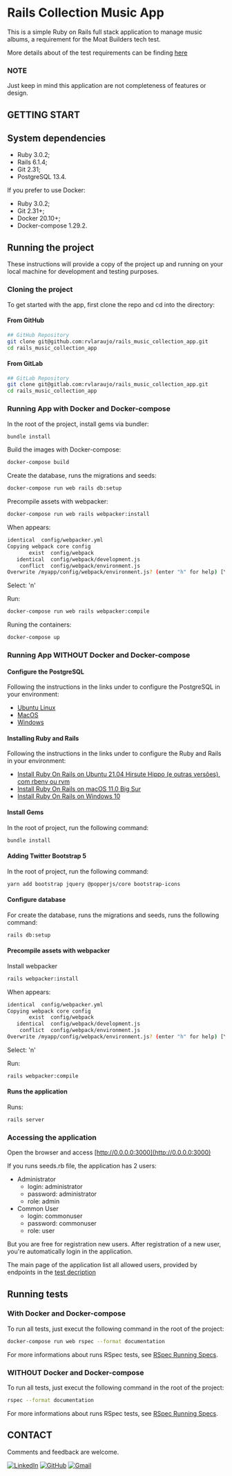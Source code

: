 # Rails Collection Music App

This is a simple Ruby on Rails full stack application to manage music albums, a requirement for the Moat Builders tech test.

More details about of the test requirements can be finding [here](https://gitlab.com/-/snippets/2167416)

### NOTE

Just keep in mind this application are not completeness of features or design.

## GETTING START

## System dependencies

* Ruby 3.0.2;
* Rails 6.1.4;
* Git 2.31;
* PostgreSQL 13.4.

If you prefer to use Docker:

* Ruby 3.0.2;
* Git 2.31+;
* Docker 20.10+;
* Docker-compose 1.29.2.

## Running the project

These instructions will provide a copy of the project up and running on your local machine for development and testing purposes.

### Cloning the project

To get started with the app, first clone the repo and cd into the directory:

#### From GitHub

```bash
## GitHub Repository
git clone git@github.com:rvlaraujo/rails_music_collection_app.git
cd rails_music_collection_app
```

#### From GitLab

```bash
## GitLab Repository
git clone git@gitlab.com:rvlaraujo/rails_music_collection_app.git
cd rails_music_collection_app
```

### Running App with Docker and Docker-compose

In the root of the project, install gems via bundler:

```bash
bundle install
```

Build the images with Docker-compose:

```bash
docker-compose build
```

Create the database, runs the migrations and seeds:

```bash
docker-compose run web rails db:setup
```

Precompile assets with webpacker:

```bash
docker-compose run web rails webpacker:install
```

When appears:

```bash
identical  config/webpacker.yml
Copying webpack core config
       exist  config/webpack
   identical  config/webpack/development.js
    conflict  config/webpack/environment.js
Overwrite /myapp/config/webpack/environment.js? (enter "h" for help) [Ynaqdhm]
```

Select: 'n'

Run:

```bash
docker-compose run web rails webpacker:compile
```

Runing the containers:

```bash
docker-compose up
```

### Running App WITHOUT Docker and Docker-compose

#### Configure the PostgreSQL

Following the instructions in the links under to configure the PostgreSQL in your environment:

* [Ubuntu Linux](https://www.digitalocean.com/community/tutorials/how-to-install-and-use-postgresql-on-ubuntu-18-04)
* [MacOS](https://www.robinwieruch.de/postgres-sql-macos-setup)
* [Windows](https://www.guru99.com/download-install-postgresql.html)

#### Installing Ruby and Rails

Following the instructions in the links under to configure the Ruby and Rails in your environment:

* [Install Ruby On Rails on Ubuntu 21.04 Hirsute Hippo (e outras versões), com rbenv ou rvm](https://gorails.com/setup/ubuntu/21.04)
* [Install Ruby On Rails on macOS 11.0 Big Sur](https://gorails.com/setup/osx/11.0-big-sur)
* [Install Ruby On Rails on Windows 10](https://gorails.com/setup/windows/10)


#### Install Gems

In the root of project, run the following command:

```bash
bundle install
```

#### Adding Twitter Bootstrap 5

In the root of project, run the following command:

```bash
yarn add bootstrap jquery @popperjs/core bootstrap-icons
```

#### Configure database

For create the database, runs the migrations and seeds, runs the following command:
```bash
rails db:setup
```

#### Precompile assets with webpacker

Install webpacker

```bash
rails webpacker:install
```

When appears:

```bash
identical  config/webpacker.yml
Copying webpack core config
       exist  config/webpack
   identical  config/webpack/development.js
    conflict  config/webpack/environment.js
Overwrite /myapp/config/webpack/environment.js? (enter "h" for help) [Ynaqdhm]
```

Select: 'n'

Run:

```bash
rails webpacker:compile
```

#### Runs the application

Runs:

```bash
rails server
```

### Accessing the application

Open the browser and access [http://0.0.0.0:3000](http://0.0.0.0:3000)

If you runs seeds.rb file, the application has 2 users:

* Administrator
  * login: administrator
  * password: administrator
  * role: admin
* Common User
  * login: commonuser
  * password: commonuser
  * role: user

But you are free for registration new users. After registration of a new user, you're automatically login in the application.

The main page of the application list all allowed users, provided by endpoints in the [test decription](https://gitlab.com/-/snippets/2167416)

## Running tests

### With Docker and Docker-compose

To run all tests, just execut the following command in the root of the project:

```bash
docker-compose run web rspec --format documentation
```

For more informations about runs RSpec tests, see [RSpec Running Specs](https://github.com/rspec/rspec-rails#running-specs).

### WITHOUT Docker and Docker-compose

To run all tests, just execut the following command in the root of the project:

```bash
rspec --format documentation
```

For more informations about runs RSpec tests, see [RSpec Running Specs](https://github.com/rspec/rspec-rails#running-specs).

## CONTACT

Comments and feedback are welcome.

[![LinkedIn](https://img.shields.io/badge/LinkedIn-0077B5?style=for-the-badge&logo=linkedin&logoColor=white)](www.linkedin.com/in/rafael-viana-75529b32)
[![GitHub](https://img.shields.io/badge/GitHub-100000?style=for-the-badge&logo=github&logoColor=white)](https://github.com/rvlaraujo)
[![Gmail](https://img.shields.io/badge/Gmail-D14836?style=for-the-badge&logo=gmail&logoColor=white)](mailto:rvlaraujo@gmail.com)
